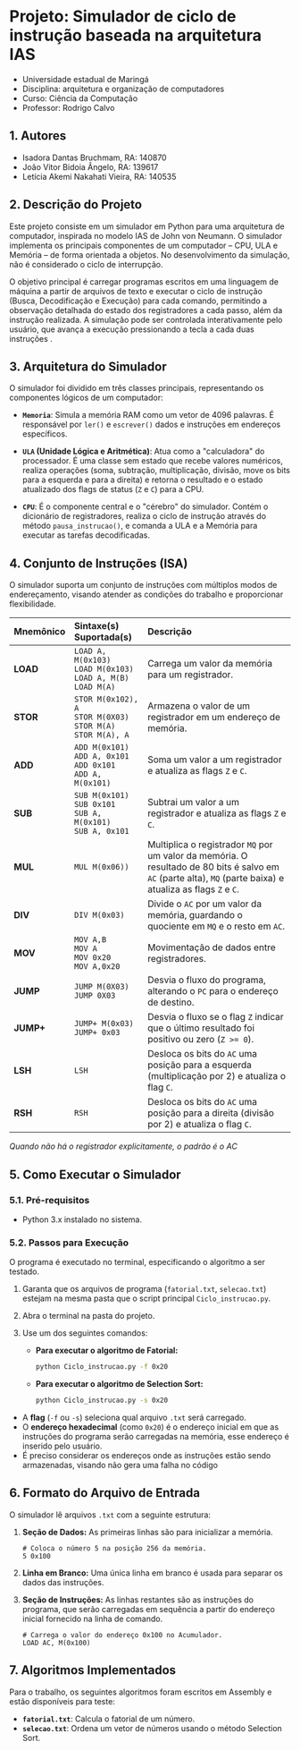# Projeto: Simulador de ciclo de instrução baseada na arquitetura IAS

- Universidade estadual de Maringá
- Disciplina: arquitetura e organização de computadores
- Curso: Ciência da Computação
- Professor: Rodrigo Calvo 

## 1. Autores

- Isadora Dantas Bruchmam, RA: 140870
- João Vitor Bidoia Ângelo, RA: 139617
- Letícia Akemi Nakahati Vieira, RA: 140535

## 2. Descrição do Projeto
Este projeto consiste em um simulador em Python para uma arquitetura de computador, inspirada no modelo IAS de John von Neumann. O simulador implementa os principais componentes de um computador – CPU, ULA e Memória – de forma orientada a objetos. No desenvolvimento da simulação, não é considerado o ciclo de interrupção.

O objetivo principal é carregar programas escritos em uma linguagem de máquina a partir de arquivos de texto e executar o ciclo de instrução (Busca, Decodificação e Execução) para cada comando, permitindo a observação detalhada do estado dos registradores a cada passo, além da instrução realizada. A simulação pode ser controlada interativamente pelo usuário, que avança a execução pressionando a tecla <ENTER> a cada duas instruções .

## 3. Arquitetura do Simulador
O simulador foi dividido em três classes principais, representando os componentes lógicos de um computador:

* **`Memoria`**: Simula a memória RAM como um vetor de 4096 palavras. É responsável por `ler()` e `escrever()` dados e instruções em endereços específicos.

* **`ULA` (Unidade Lógica e Aritmética)**: Atua como a "calculadora" do processador. É uma classe sem estado que recebe valores numéricos, realiza operações (soma, subtração, multiplicação, divisão, move os bits para a esquerda e para a direita) e retorna o resultado e o estado atualizado dos flags de status (`Z` e `C`) para a CPU.

* **`CPU`**: É o componente central e o "cérebro" do simulador. Contém o dicionário de registradores, realiza o ciclo de instrução através do método `pausa_instrucao()`, e comanda a ULA e a Memória para executar as tarefas decodificadas.

## 4. Conjunto de Instruções (ISA)
O simulador suporta um conjunto de instruções com múltiplos modos de endereçamento, visando atender as condições do trabalho e proporcionar flexibilidade.

| Mnemônico | Sintaxe(s) Suportada(s) | Descrição |
| :--- | :--- | :--- |
| **LOAD** | `LOAD A, M(0x103)`<br>`LOAD M(0x103)`<br>`LOAD A, M(B)`<br>`LOAD M(A)` | Carrega um valor da memória para um registrador. |
| **STOR** | `STOR M(0x102), A`<br> `STOR M(0X03)`<br> `STOR M(A)`<br> `STOR M(A), A` | Armazena o valor de um registrador em um endereço de memória. |
| **ADD** | `ADD M(0x101)`<br>`ADD A, 0x101`<br>`ADD 0x101`<br>`ADD A, M(0x101)` | Soma um valor a um registrador e atualiza as flags `Z` e `C`. |
| **SUB** | `SUB M(0x101)`<br>`SUB 0x101`<br>`SUB A, M(0x101)`<br>`SUB A, 0x101` | Subtrai um valor a um registrador  e atualiza as flags `Z` e `C`. |
| **MUL** | `MUL M(0x06))` | Multiplica o registrador `MQ` por um valor da memória. O resultado de 80 bits é salvo em `AC` (parte alta), `MQ` (parte baixa) e atualiza as flags `Z` e `C`. |
| **DIV** | `DIV M(0x03)` | Divide o `AC` por um valor da memória, guardando o quociente em `MQ` e o resto em `AC`. |
| **MOV** | `MOV A,B`<br>`MOV A`<br>`MOV 0x20`<br>`MOV A,0x20` | Movimentação de dados entre registradores.  |
| **JUMP** | `JUMP M(0X03)` <br> `JUMP 0X03` | Desvia o fluxo do programa, alterando o `PC` para o endereço de destino. |
| **JUMP+** | `JUMP+ M(0x03)` <br> `JUMP+ 0x03`| Desvia o fluxo se o flag `Z` indicar que o último resultado foi positivo ou zero (`Z >= 0`). |
| **LSH** | `LSH` | Desloca os bits do `AC` uma posição para a esquerda (multiplicação por 2) e atualiza o flag `C`. |
| **RSH** | `RSH` | Desloca os bits do `AC` uma posição para a direita (divisão por 2) e atualiza o flag `C`. |

*Quando não há o registrador explicitamente, o padrão é o AC*

## 5. Como Executar o Simulador

### 5.1. Pré-requisitos
- Python 3.x instalado no sistema.

### 5.2. Passos para Execução
O programa é executado no terminal, especificando o algoritmo a ser testado.

1.  Garanta que os arquivos de programa (`fatorial.txt`, `selecao.txt`) estejam na mesma pasta que o script principal `Ciclo_instrucao.py`.
2.  Abra o terminal na pasta do projeto.
3.  Use um dos seguintes comandos:

    * **Para executar o algoritmo de Fatorial:**
        ```sh
        python Ciclo_instrucao.py -f 0x20
        ```
    * **Para executar o algoritmo de Selection Sort:**
        ```sh
        python Ciclo_instrucao.py -s 0x20
        ```

- A **flag** (`-f` ou `-s`) seleciona qual arquivo `.txt` será carregado.
- O **endereço hexadecimal** (como `0x20`) é o endereço inicial em que as instruções do programa serão carregadas na memória, esse endereço é inserido pelo usuário.
- É preciso considerar os endereços onde as instruções estão sendo armazenadas, visando não gera uma falha no código

## 6. Formato do Arquivo de Entrada
O simulador lê arquivos `.txt` com a seguinte estrutura:

1.  **Seção de Dados:**
    As primeiras linhas são para inicializar a memória.
    ```
    # Coloca o número 5 na posição 256 da memória.
    5 0x100
    ```
2.  **Linha em Branco:**
    Uma única linha em branco é usada para separar os dados das instruções.

3.  **Seção de Instruções:**
    As linhas restantes são as instruções do programa, que serão carregadas em sequência a partir do endereço inicial fornecido na linha de comando.
    ```
    # Carrega o valor do endereço 0x100 no Acumulador.
    LOAD AC, M(0x100)
    ```

## 7. Algoritmos Implementados
Para o trabalho, os seguintes algoritmos foram escritos em Assembly e estão disponíveis para teste:
- **`fatorial.txt`**: Calcula o fatorial de um número.
- **`selecao.txt`**: Ordena um vetor de números usando o método Selection Sort.
